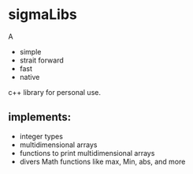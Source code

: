 # sigmaLibs
A 
- simple
- strait forward
- fast
- native

c++ library for personal use.

## implements:
- integer types
- multidimensional arrays
- functions to print multidimensional arrays
- divers Math functions like max, Min, abs, and more 

